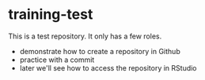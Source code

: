# training-test

This is a test repository. It only has a few roles.

- demonstrate how to create a repository in Github
- practice with a commit
- later we'll see how to access the repository in RStudio

